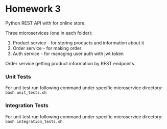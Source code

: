 # Homework 3
Python REST API with for online store.

Three microservices (one in each folder):
1) Product service - for storing products and information about it
2) Order service - for making order
3) Auth service - for managing user auth with jwt token

Order service getting product information by REST endpoints.

### Unit Tests
For unit test run following command under specific microservice directory: 
`bash unit_tests.sh`

### Integration Tests
For unit test run following command under specific microservice directory: 
`bash integration_tests.sh`


